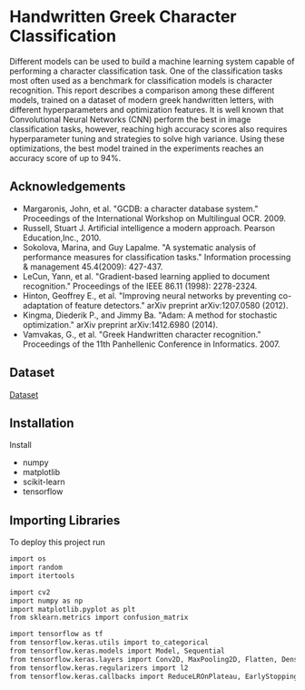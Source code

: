 
# Handwritten Greek Character Classification 

Different models can be used to build a machine learning system capable of
performing a character classification task. One of the classification tasks most often
used as a benchmark for classification models is character recognition. This report
describes a comparison among these different models, trained on a dataset of
modern greek handwritten letters, with different hyperparameters and optimization
features. It is well known that Convolutional Neural Networks (CNN) perform the
best in image classification tasks, however, reaching high accuracy scores also
requires hyperparameter tuning and strategies to solve high variance. Using these
optimizations, the best model trained in the experiments reaches an accuracy score
of up to 94%.


## Acknowledgements

 - Margaronis, John, et al. "GCDB: a character database system." Proceedings of the International Workshop on Multilingual OCR. 2009.
 - Russell, Stuart J. Artificial intelligence a modern approach. Pearson Education,Inc., 2010.
 - Sokolova, Marina, and Guy Lapalme. "A systematic analysis of performance measures for classification tasks." Information processing & management 45.4(2009): 427-437.
- LeCun, Yann, et al. "Gradient-based learning applied to document recognition."
Proceedings of the IEEE 86.11 (1998): 2278-2324.
- Hinton, Geoffrey E., et al. "Improving neural networks by preventing co-adaptation of feature detectors." arXiv preprint arXiv:1207.0580 (2012).
- Kingma, Diederik P., and Jimmy Ba. "Adam: A method for stochastic optimization." arXiv preprint arXiv:1412.6980 (2014).
- Vamvakas, G., et al. "Greek Handwritten character recognition." Proceedings of the 11th Panhellenic Conference in Informatics. 2007.
## Dataset

[Dataset](https://www.kaggle.com/datasets/vrushalipatel/handwritten-greek-characters-from-gcdb)


## Installation

Install 
- numpy
- matplotlib
- scikit-learn
- tensorflow

## Importing Libraries

To deploy this project run

```bash
import os
import random
import itertools

import cv2
import numpy as np
import matplotlib.pyplot as plt
from sklearn.metrics import confusion_matrix

import tensorflow as tf
from tensorflow.keras.utils import to_categorical
from tensorflow.keras.models import Model, Sequential
from tensorflow.keras.layers import Conv2D, MaxPooling2D, Flatten, Dense, BatchNormalization, Activation, Dropout
from tensorflow.keras.regularizers import l2
from tensorflow.keras.callbacks import ReduceLROnPlateau, EarlyStopping
```

